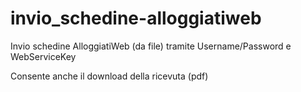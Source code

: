 # invio_schedine-alloggiatiweb
Invio schedine AlloggiatiWeb (da file) tramite Username/Password e WebServiceKey

Consente anche il download della ricevuta (pdf)

